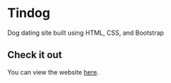 # Tindog

Dog dating site built using HTML, CSS, and Bootstrap

## Check it out
You can view the website [here](https://javahollow.github.io/tindog/).
